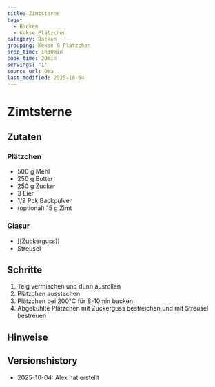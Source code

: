 ```yaml
---
title: Zimtsterne
tags:
  - Backen
  - Kekse_Plätzchen
category: Backen
grouping: Kekse & Plätzchen
prep_time: 1h30min
cook_time: 20min
servings: "1"
source_url: Oma
last_modified: 2025-10-04
---
```

# Zimtsterne

## Zutaten
### Plätzchen
- 500 g Mehl
- 250 g Butter
- 250 g Zucker
- 3 Eier
- 1/2 Pck Backpulver
- (optional) 15 g Zimt
### Glasur
- [[Zuckerguss]]
- Streusel

## Schritte
1. Teig vermischen und dünn ausrollen
2. Plätzchen ausstechen
3. Plätzchen bei 200°C für 8-10min backen
4. Abgekühlte Plätzchen mit Zuckerguss bestreichen und mit Streusel bestreuen

## Hinweise

## Versionshistory
- 2025-10-04: Alex hat erstellt

  

<!-- Ende der Vorlage -->
<!-- MARKER FOR MAPPER SCRIPT -->